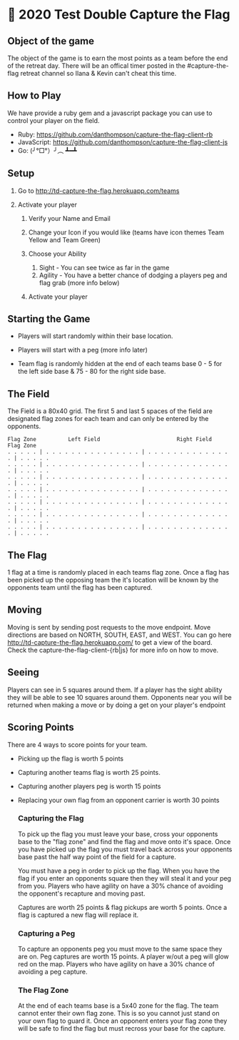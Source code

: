 # 💚 2020 Test Double Capture the Flag



## Object of the game

The object of the game is to earn the most points as a team before the end of the retreat day. There will be an offical timer posted in the #capture-the-flag retreat channel so Ilana & Kevin can't cheat this time. 



## How to Play

We have provide a ruby gem and a javascript package you can use to control your player on the field.  

* Ruby: https://github.com/danthompson/capture-the-flag-client-rb
* JavaScript: https://github.com/danthompson/capture-the-flag-client-js
* Go:  (╯°□°）╯︵ ┻━┻ 



## Setup

1. Go to http://td-capture-the-flag.herokuapp.com/teams

2. Activate your player

   1. Verify your Name and Email

   2. Change your Icon if you would like (teams have icon themes Team Yellow and Team Green)

   3. Choose your Ability 

      1. Sight - You can see twice as far in the game 
      2. Agility - You have a better chance of dodging a players peg and flag grab (more info below)

   4. Activate your player  

      

## Starting the Game

* Players will start randomly within their base location. 

* Players will start with a peg (more info later)

* Team flag is randomly hidden at the end of each teams base 0 - 5 for the left side base & 75 - 80 for the right side base.

  


## The Field

The Field is a 80x40 grid. The first 5 and last 5 spaces of the field are designated flag zones for each team and can only be entered by the opponents. 

```
Flag Zone          Left Field                        Right Field         Flag Zone
. . . . . | . . . . . . . . . . . . . . . | . . . . . . . . . . . . . . | . . . . . 
. . . . . | . . . . . . . . . . . . . . . | . . . . . . . . . . . . . . | . . . . . 
. . . . . | . . . . . . . . . . . . . . . | . . . . . . . . . . . . . . | . . . . . 
. . . . . | . . . . . . . . . . . . . . . | . . . . . . . . . . . . . . | . . . . . 
. . . . . | . . . . . . . . . . . . . . . | . . . . . . . . . . . . . . | . . . . .
. . . . . | . . . . . . . . . . . . . . . | . . . . . . . . . . . . . . | . . . . .
. . . . . | . . . . . . . . . . . . . . . | . . . . . . . . . . . . . . | . . . . .
```



## The Flag

1 flag at a time is randomly placed in each teams flag zone.  Once a flag has been picked up the opposing team the it's location will be known by the opponents team until the flag has been captured.



## Moving

Moving is sent by sending post requests to the move endpoint. Move directions are based on NORTH, SOUTH, EAST, and WEST. You can go here http://td-capture-the-flag.herokuapp.com/ to get a view of the board. Check the capture-the-flag-client-{rb|js} for more info on how to move. 



## Seeing

Players can see in 5 squares around them.  If a player has the sight ability they will be able to see 10 squares around them. Opponents near you will be returned when making a move or by doing a get on your player's endpoint 



## Scoring Points

There are 4 ways to score points for your team. 

* Picking up the flag is worth 5 points

* Capturing another teams flag is worth 25 points. 

* Capturing another players peg is worth 15 points 

* Replacing your own flag from an opponent carrier is worth 30 points

  

  

  ### Capturing the Flag

  To pick up the flag you must leave your base, cross your opponents base to the "flag zone" and find the flag and move onto it's space. Once you have picked up the flag you must travel back across your opponents base past the half way point of the field for a capture.  

  

  You must have a peg in order to pick up the flag. When you have the flag if you enter an opponents square then they will steal it and your peg from you. Players who have agility on have a 30% chance of avoiding the opponent's recapture and moving past. 

  

  Captures are worth 25 points & flag pickups are worth 5 points.  Once a flag is captured a new flag will replace it.

  

  ### Capturing a Peg

  To capture an opponents peg you must move to the same space they are on. Peg captures are worth 15 points. A player w/out a peg will glow red on the map. Players who have agility on have a 30% chance of avoiding a peg capture. 

  

  ### The Flag Zone

  At the end of each teams base is a 5x40 zone for the flag.  The team cannot enter their own flag zone. This is so you cannot just stand on your own flag to guard it. Once an opponent enters your flag zone they will be safe to find the flag but must recross your base for the capture. 
